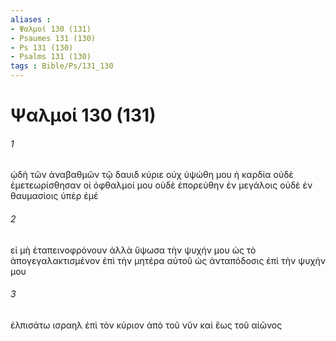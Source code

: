 ```yaml
---
aliases : 
- Ψαλμοί 130 (131)
- Psaumes 131 (130)
- Ps 131 (130)
- Psalms 131 (130)
tags : Bible/Ps/131_130
---
```


# Ψαλμοί 130 (131)

###### 1
ᾠδὴ τῶν ἀναβαθμῶν τῷ δαυιδ κύριε οὐχ ὑψώθη μου ἡ καρδία οὐδὲ ἐμετεωρίσθησαν οἱ ὀφθαλμοί μου οὐδὲ ἐπορεύθην ἐν μεγάλοις οὐδὲ ἐν θαυμασίοις ὑπὲρ ἐμέ
###### 2
εἰ μὴ ἐταπεινοφρόνουν ἀλλὰ ὕψωσα τὴν ψυχήν μου ὡς τὸ ἀπογεγαλακτισμένον ἐπὶ τὴν μητέρα αὐτοῦ ὡς ἀνταπόδοσις ἐπὶ τὴν ψυχήν μου
###### 3
ἐλπισάτω ισραηλ ἐπὶ τὸν κύριον ἀπὸ τοῦ νῦν καὶ ἕως τοῦ αἰῶνος
